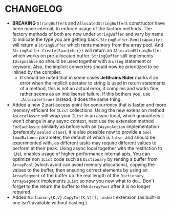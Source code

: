 # CHANGELOG

* **BREAKING** `StringBuffer`s and `AllocatedStringBuffer`s constructor have been made internal, to enforce usage of the factory methods. The factory methods of both are now under `StringBuffer` and vary by name to indicate the type you are getting back. `StringBuffer.Rent(capacity)` will return a `StringBuffer` which rents memory from the array pool. And `StringBuffer.Create(Span{char})` will return an `AllocatedStringBuffer` which works on pre-allocated buffer. `StringBuffer` still implements `IDisposable` so should be used together with a `using` statement or keyword. Also, the implicit converters should now be prioritized to be inlined by the compiler.
  * It should be noted that in some cases **JetBrains Rider** marks it an error when the implicit operator to string is used in return statements of a method, this is not an actual error, it compiles and works fine, rather seems as an intellisense failure. If this bothers you, use `.Allocate(true)` instead, it does the same thing.
* Added a new 2 part access point for concurrency that is faster and more memory efficient for `IList` collections. Using the new extension method `AsLocalAsync` will wrap your `IList` in an async local, which guarantees it won't change in any async context, next use the extension method `ForEachAsync` similarly as before with an `IAsyncAction` implementation (preferably `sealed class`), it is also possible now to provide a `bool loadBalance` parameter, the default of which is `false`, and should be experimented with, as different tasks may require different values to perform at their peak. Using async local together with the restriction to IList, enables usage of higher performance internal apis, You can optimize non `IList` code such as `Dictionary` by renting a buffer from `ArrayPool` (which avoid can avoid memory allocations), copying the values to the buffer, then ensuring correct elements by using an `ArraySegment` of the buffer up the real length of the `Dictionary`, `ArraySegment` implements `IList` so now you now what to do... Don't forget to the return the buffer to the `ArrayPool` after it is no longer required.
* Added `Dictionary{K,V}.CopyTo((K,V)[], index)` extension (as built-in one isn't available without casting.)
